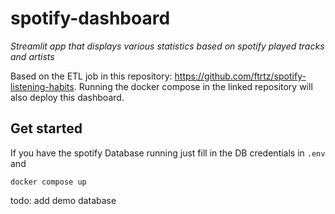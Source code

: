 # spotify-dashboard
*Streamlit app that displays various statistics based on spotify played tracks and artists*

Based on the ETL job in this repository: https://github.com/ftrtz/spotify-listening-habits. Running the docker compose in the linked repository will also deploy this dashboard.

## Get started
If you have the spotify Database running just fill in the DB credentials in ```.env``` and
```
docker compose up
```

todo: add demo database